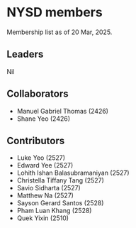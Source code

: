 # NYSD members

Membership list as of 20 Mar, 2025.

## Leaders

Nil

## Collaborators

- Manuel Gabriel Thomas (2426)
- Shane Yeo (2426)

## Contributors

- Luke Yeo (2527)
- Edward Yee (2527)
- Lohith Ishan Balasubramaniyan (2527)
- Christella Tiffany Tang (2527)
- Savio Sidharta (2527)
- Matthew Na (2527)
- Sayson Gerard Santos (2528)
- Pham Luan Khang (2528)
- Quek Yixin (2510)
